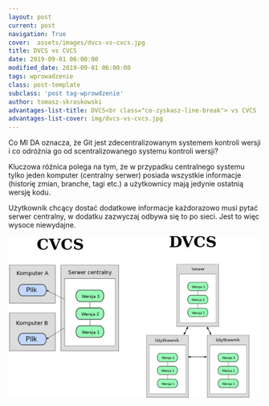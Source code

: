 ```yaml
---
layout: post
current: post
navigation: True
cover:  assets/images/dvcs-vs-cvcs.jpg
title: DVCS vs CVCS
date: 2019-09-01 06:00:00
modified_date: 2019-09-01 06:00:00
tags: wprowadzenie
class: post-template
subclass: 'post tag-wprowdzenie'
author: tomasz-skraskowski
advantages-list-title: DVCS<br class="co-zyskasz-line-break"> vs CVCS
advantages-list-cover: img/dvcs-vs-cvcs.jpg
---
```


Co MI DA oznacza, że Git jest zdecentralizowanym systemem kontroli wersji i co odróżnia go od scentralizowanego systemu kontroli wersji?

Kluczowa różnica polega na tym, że w przypadku centralnego systemu tylko jeden komputer (centralny serwer) posiada
wszystkie informacje (historię zmian, branche, tagi etc.) a użytkownicy mają jedynie ostatnią wersję kodu.

Użytkownik chcący dostać dodatkowe informacje każdorazowo musi pytać serwer centralny, w dodatku zazwyczaj odbywa się to po sieci.
Jest to więc wysoce niewydajne.

![CVCS vs DVCS](/assets/images/dvcs-vs-cvcs-diagram.jpg "Diagram porównujący DVCS do CVCS")
